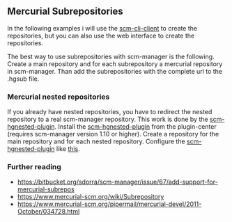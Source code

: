 Mercurial Subrepositories
-------------------------

In the following examples i will use the [scm-cli-client](command-line-client.md "wikilink")
to create the repositories, but you can also use the web interface to
create the repositories.

The best way to use subrepositories with scm-manager is the following.
Create a main repository and for each subrepository a mercurial
repository in scm-manager. Than add the subrepositories with the
complete url to the .hgsub file.

### Mercurial nested repositories

If you already have nested repositories, you have to redirect the nested
repository to a real scm-manager repository. This work is done by the
[scm-hgnested-plugin](https://bitbucket.org/sdorra/scm-hgnested-plugin "wikilink").
Install the
[scm-hgnested-plugin](https://bitbucket.org/sdorra/scm-hgnested-plugin "wikilink")
from the plugin-center (requires scm-manager version 1.10 or higher).
Create a repository for the main repository and for each nested
repository. Configure the
[scm-hgnested-plugin](https://bitbucket.org/sdorra/scm-hgnested-plugin "wikilink")
like [this](screenshots/scm-hgnested-plugin.png "wikilink").

### Further reading

-   <https://bitbucket.org/sdorra/scm-manager/issue/67/add-support-for-mercurial-subrepos>
-   <https://www.mercurial-scm.org/wiki/Subrepository>
-   <https://www.mercurial-scm.org/pipermail/mercurial-devel/2011-October/034728.html>
